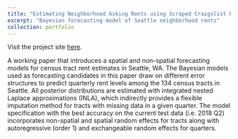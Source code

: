 ```yaml
---
title: "Estimating Neighborhood Asking Rents using Scraped Craigslist Rental Listings"
excerpt: "Bayesian forecasting model of Seattle neighborhood rents"
collection: portfolio
---
```


Visit the project site [here](http://hesscl.com/smooth-sea).

A working paper that introduces a spatial and non-spatial forecasting models for census tract rent estimates in Seattle, WA. The Bayesian models used as forecasting candidates in this paper draw on different error structures to predict quarterly rent levels among the 134 census tracts in Seattle. All posterior distributions are estimated with integrated nested Laplace approximations (INLA), which indirectly provides a flexible imputation method for tracts with missing data in a given quarter. The model specification with the best accuracy on the current test data (i.e. 2018 Q2) incorporates non-spatial and spatial random effects for tracts along with autoregressive (order 1) and exchangeable random effects for quarters.
